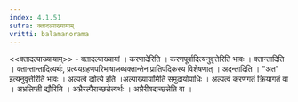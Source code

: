 ```yaml
---
index: 4.1.51
sutra: क्तादल्पाख्यायाम्
vritti: balamanorama
---
```


<<क्तादल्पाख्यायाम्>> - क्तादल्पाख्यायां । करणादेरिति । करणपूर्वादित्यनुवृत्तेरिति भावः । क्तान्तादिति । क्तान्तान्तादित्यर्थः, प्रत्ययग्रहणपरिभाषालब्धक्तान्तेन प्रातिपदिकस्य विशेषणात् । अदन्तादिति । "अत" इत्यनुवृत्तेरिति भावः । अल्पत्वे द्योत्ये इति ।अल्पाख्याया॑मिति समुदायोपाधिः । अल्पत्वं करणगतं क्रियागतं वा । अभ्रलिप्ती द्यौरिति । अभ्रैरल्पैराच्छन्नेत्यर्थः । अभ्रैरीषदाच्छन्नेति वा ।